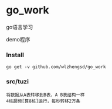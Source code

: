 go_work
=======

go语言学习

demo程序

### Install

	go get -v github.com/wlzhengsd/go_work

### src/tuzi

	将数据从A表转移到B表，A B表结构一样
	4核超频[算8核]运行，每秒转移2万条
	